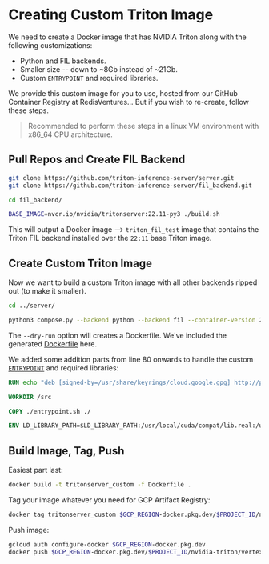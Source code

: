 # Creating Custom Triton Image

We need to create a Docker image that has NVIDIA Triton along with the following customizations:

- Python and FIL backends.
- Smaller size -- down to ~8Gb instead of ~21Gb.
- Custom `ENTRYPOINT` and required libraries.

We provide this custom image for you to use, hosted from our GitHub Container Registry at RedisVentures... But if you wish to re-create, follow these steps.

>Recommended to perform these steps in a linux VM environment with x86_64 CPU architecture.

## Pull Repos and Create FIL Backend
```bash
git clone https://github.com/triton-inference-server/server.git
git clone https://github.com/triton-inference-server/fil_backend.git

cd fil_backend/

BASE_IMAGE=nvcr.io/nvidia/tritonserver:22.11-py3 ./build.sh
```

This will output a Docker image --> `triton_fil_test` image that contains the Triton FIL backend installed over the `22:11` base Triton image.

## Create Custom Triton Image
Now we want to build a custom Triton image with all other backends ripped out (to make it smaller).
```bash
cd ../server/

python3 compose.py --backend python --backend fil --container-version 22.11 --dry-run
```
The `--dry-run` option will creates a Dockerfile. We've included the generated [Dockerfile](./Dockerfile) here.

We added some addition parts from line 80 onwards to handle the custom [`ENTRYPOINT`](./entrypoint.sh) and required libraries:
```dockerfile
RUN echo "deb [signed-by=/usr/share/keyrings/cloud.google.gpg] http://packages.cloud.google.com/apt cloud-sdk main" | tee -a /etc/apt/sources.list.d/google-cloud-sdk.list && curl https://packages.cloud.google.com/apt/doc/apt-key.gpg | apt-key --keyring /usr/share/keyrings/cloud.google.gpg  add - && apt-get update -y && apt-get install google-cloud-sdk -y

WORKDIR /src

COPY ./entrypoint.sh ./

ENV LD_LIBRARY_PATH=$LD_LIBRARY_PATH:/usr/local/cuda/compat/lib.real:/usr/local/hugectr/lib:/usr/local/cuda/extras/CUPTI/lib64:/usr/local/cuda/compat/lib:/usr/local/nvidia/lib:/usr/local/nvidia/lib64:/usr/local/cuda/lib64:/usr/local/cuda/extras/CUPTI/lib64:/usr/local/lib:/repos/dist/lib
```

## Build Image, Tag, Push
Easiest part last:

```bash
docker build -t tritonserver_custom -f Dockerfile .
```

Tag your image whatever you need for GCP Artifact Registry:
```bash
docker tag tritonserver_custom $GCP_REGION-docker.pkg.dev/$PROJECT_ID/nvidia-triton/vertex-triton-inference:latest
```

Push image:
```bash
gcloud auth configure-docker $GCP_REGION-docker.pkg.dev
docker push $GCP_REGION-docker.pkg.dev/$PROJECT_ID/nvidia-triton/vertex-triton-inference:latest
```